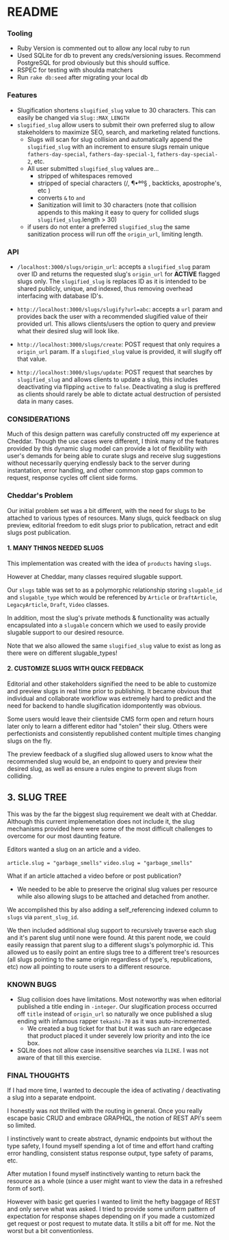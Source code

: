 # README
### Tooling
- Ruby Version is commented out to allow any local ruby to run
- Used SQLite for db to prevent any creds/versioning issues. Recommend PostgreSQL for prod obviously but this should suffice.
- RSPEC for testing with shoulda matchers
- Run `rake db:seed` after migrating your local db

### Features
- Slugification shortens `slugified_slug` value to 30 characters. This can easily be changed via `Slug::MAX_LENGTH`
- `slugified_slug` allow users to submit their own preferred slug to allow stakeholders to maximize SEO, search, and marketing related functions.
  - Slugs will scan for slug collision and automatically append the `slugified_slug` with an increment to ensure slugs remain unique `fathers-day-special`, `fathers-day-special-1`, `fathers-day-special-2`, etc.
  - All user submitted `slugified_slug` values are...
    - stripped of whitespaces removed
    - stripped of special characters  (/, ¶•ªº§ , backticks, apostrophe's, etc )
    - converts `&` to `and`
    - Sanitization will limit to 30 characters (note that collision appends to this making it easy to query for collided slugs `slugified_slug`.length > 30)
  - if users do not enter a preferred `slugified_slug` the same sanitization process will run off the `origin_url`, limiting length. 

### API
- `/localhost:3000/slugs/origin_url`: accepts a `slugified_slug` param over ID and returns the requested slug's `origin_url` for __ACTIVE__ flagged slugs only.  The `slugified_slug` is replaces ID as it is intended to be shared publicly, unique, and indexed, thus removing overhead interfacing with database ID's.

- `http://localhost:3000/slugs/slugify?url=abc`: accepts a `url` param and provides back the user with a recommended slugified value of their provided url. This allows clients/users the option to query and preview what their desired slug will look like.

- `http://localhost:3000/slugs/create`: POST request that only requires a `origin_url` param. If a `slugified_slug` value is provided, it will slugify off that value.

- `http://localhost:3000/slugs/update`: POST request that searches by `slugified_slug` and allows clients to update a slug, this includes deactivating via flipping `active` to `false`. Deactivating a slug is preffered as clients should rarely be able to dictate actual destruction of persisted data in many cases.


### CONSIDERATIONS
Much of this design pattern was carefully constructed off my experience at Cheddar. Though the use cases were different, I think many of the features provided by this dynamic slug model can provide a lot of flexibility with user's demands for being able to curate slugs and receive slug suggestions without necessarily querying endlessly back to the server during instantation, error handling, and other common stop gaps common to request, response cycles off client side forms.


### Cheddar's Problem
Our initial problem set was a bit different, with the need for slugs to be attached to various types of resources. Many slugs, quick feedback on slug preview, editorial freedom to edit slugs prior to publication, retract and edit slugs post publication.


#### 1. MANY THINGS NEEDED SLUGS
This implementation was created with the idea of `products` having `slugs`.

However at Cheddar, many classes required slugable support. 

Our `slugs` table was set to as a polymorphic relationship storing `slugable_id` and `slugable_type` which would be referenced by `Article` or `DraftArticle`, `LegacyArticle`, `Draft`, `Video` classes.

In addition, most the slug's private methods & functionality was actually encapsulated into a `slugable` concern which we used to easily provide slugable support to our desired resource. 

Note that we also allowed the same `slugified_slug` value to exist as long as there were on different slugable_types!


#### 2. CUSTOMIZE SLUGS WITH QUICK FEEDBACK
Editorial and other stakeholders signified the need to be able to customize and preview slugs in real time prior to publishing. It became obvious that individual and collaborate workflow was extremely hard to predict and the need for backend to handle slugification idompontently was obvious.

Some users would leave their clientside CMS form open and return hours later only to learn a different editor had "stolen" their slug. Others were perfectionists and consistently republished content multiple times changing slugs on the fly.

The preview feedback of a slugified slug allowed users to know what the recommended slug would be, an endpoint to query and preview their desired slug, as well as ensure a rules engine to prevent slugs from colliding.

## 3. SLUG TREE
This was by the far the biggest slug requirement we dealt with at Cheddar. Although this current implemenetation does not include it, the slug mechanisms provided here were some of the most difficult challenges to overcome for our most daunting feature.

Editors wanted a slug on an article and a video. 

`article.slug = "garbage_smells"`
`video.slug = "garbage_smells"`

What if an article attached a video before or post publication?
- We needed to be able to preserve the original slug values per resource while also allowing slugs to be attached and detached from another.

We accomplished this by also adding a self_referencing indexed column to `slugs` via `parent_slug_id`.

We then included additional slug support to recursively traverse each slug and it's parent slug until none were found. At this parent node, we could easily reassign that parent slug to a different slugs's polymorphic id. This allowed us to easily point an entire slugs tree to a different tree's resources (all slugs pointing to the same origin regardless of type's, republications, etc) now all pointing to route users to a different resource.

### KNOWN BUGS
- Slug collision does have limitations. Most noteworthy was when editorial published a title ending in `-integer`. Our slugification process occurred off `title` instead of `origin_url` so naturally we once published a slug ending with infamous rapper `tekashi-70` as it was auto-incremented. 
  - We created a bug ticket for that but it was such an rare edgecase that product placed it under severely low priority and into the ice box.
- SQLite does not allow case insensitive searches via `ILIKE`. I was not aware of that till this exercise.


### FINAL THOUGHTS
If I had more time, I wanted to decouple the idea of activating / deactivating a slug into a separate endpoint. 

I honestly was not thrilled with the routing in general. Once you really escape basic CRUD and embrace GRAPHQL, the notion of REST API's seem so limited.

I instinctively want to create abstract, dynamic endpoints but without the type safety, I found myself spending a lot of time and effort hand crafting error handling, consistent status response output, type safety of params, etc.

After mutation I found myself instinctively wanting to return back the resource as a whole (since a user might want to view the data in a refreshed form of sort).

However with basic get queries I wanted to limit the hefty baggage of REST and only serve what was asked. I tried to provide some uniform pattern of expectation for response shapes depending on if you made a customized get request or post request to mutate data. It stills a bit off for me. Not the worst but a bit conventionless. 
